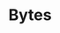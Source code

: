 ---
layout: default
title: Bytes
parent: Standard Library
nav_order: 2
permalink: /standard/bytes
---